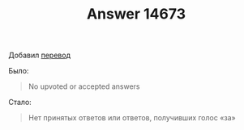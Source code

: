 ﻿---
title: "Answer 14673"
se.owner.user_id: 507426
se.owner.display_name: "wchistow"
se.owner.link: "https://ru.meta.stackoverflow.com/users/507426/wchistow"
se.answer_id: 14673
se.question_id: 14672
se.post_type: answer
se.is_accepted: True
---
<p>Добавил <a href="https://ru.traducir.win/strings/21667" rel="nofollow noreferrer">перевод</a></p>
<p>Было:</p>
<blockquote>
<p>No upvoted or accepted answers</p>
</blockquote>
<p>Стало:</p>
<blockquote>
<p>Нет принятых ответов или ответов, получивших голос «за»</p>
</blockquote>
